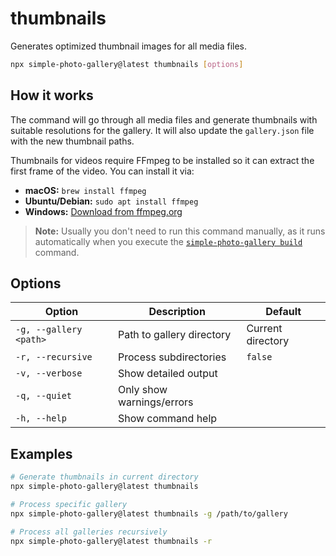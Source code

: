 # thumbnails

Generates optimized thumbnail images for all media files.

```bash
npx simple-photo-gallery@latest thumbnails [options]
```

## How it works

The command will go through all media files and generate thumbnails with suitable resolutions for the gallery. It will also update the `gallery.json` file with the new thumbnail paths.

Thumbnails for videos require FFmpeg to be installed so it can extract the first frame of the video. You can install it via:

- **macOS:** `brew install ffmpeg`
- **Ubuntu/Debian:** `sudo apt install ffmpeg`
- **Windows:** [Download from ffmpeg.org](https://ffmpeg.org/download.html)

> **Note:** Usually you don't need to run this command manually, as it runs automatically when you execute the [`simple-photo-gallery build`](./build.md) command.

## Options

| Option                 | Description               | Default           |
| ---------------------- | ------------------------- | ----------------- |
| `-g, --gallery <path>` | Path to gallery directory | Current directory |
| `-r, --recursive`      | Process subdirectories    | `false`           |
| `-v, --verbose`        | Show detailed output      |                   |
| `-q, --quiet`          | Only show warnings/errors |                   |
| `-h, --help`           | Show command help         |                   |

## Examples

```bash
# Generate thumbnails in current directory
npx simple-photo-gallery@latest thumbnails

# Process specific gallery
npx simple-photo-gallery@latest thumbnails -g /path/to/gallery

# Process all galleries recursively
npx simple-photo-gallery@latest thumbnails -r
```
